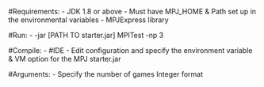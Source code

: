 #Requirements:
    - JDK 1.8 or above
    - Must have MPJ_HOME & Path set up in the environmental variables
    - MPJExpress library

#Run:
    - -jar [PATH TO starter.jar] MPITest -np 3

#Compile:
    - 
#IDE
    - Edit configuration and specify the environment variable & VM option for the MPJ starter.jar

#Arguments:
    - Specify the number of games Integer format